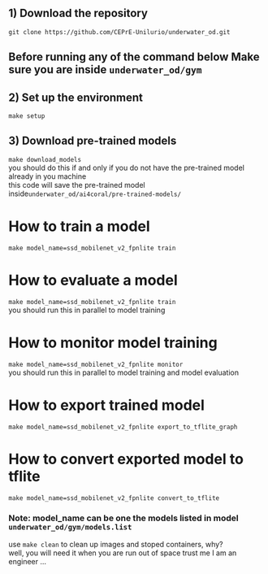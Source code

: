 ## 1) Download the repository

``` git clone https://github.com/CEPrE-Unilurio/underwater_od.git ```

## Before running any of the command below  Make sure you are inside ``` underwater_od/gym ``` 

## 2) Set up the environment

``` make setup ```

## 3) Download pre-trained models
``` make download_models ```\
you should do this if and only if you do not have the pre-trained model already in you machine \
this code will save the pre-trained model inside``` underwater_od/ai4coral/pre-trained-models/ ```

# How to train a model
``` make model_name=ssd_mobilenet_v2_fpnlite train ```

# How to evaluate a model
``` make model_name=ssd_mobilenet_v2_fpnlite train ``` \
you should run this in parallel to model training

# How to monitor model training
``` make model_name=ssd_mobilenet_v2_fpnlite monitor ``` \
you should run this in parallel to model training and model evaluation

# How to export trained model
``` make model_name=ssd_mobilenet_v2_fpnlite export_to_tflite_graph ```

# How to convert exported model to tflite
``` make model_name=ssd_mobilenet_v2_fpnlite convert_to_tflite ```

### Note: model_name can be one the models listed in model ``` underwater_od/gym/models.list```
use ``` make clean ``` to clean up images and stoped containers, why? \
well, you will need it when you are run out of space trust me I am an engineer ...
